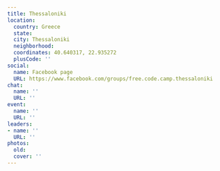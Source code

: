 ```yaml
---
title: Thessaloniki
location:
  country: Greece
  state: 
  city: Thessaloniki
  neighborhood: 
  coordinates: 40.640317, 22.935272
  plusCode: ''
social:
  name: Facebook page
  URL: https://www.facebook.com/groups/free.code.camp.thessaloniki
chat:
  name: ''
  URL: ''
event:
  name: ''
  URL: ''
leaders:
- name: ''
  URL: ''
photos:
  old: 
  cover: ''
---
```

